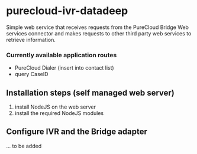 # purecloud-ivr-datadeep
Simple web service that receives requests from the PureCloud Bridge Web services connector and makes requests to other
third party web services to retrieve information.

### Currently available application routes
- PureCloud Dialer (insert into contact list)
- query CaseID


## Installation steps (self managed web server)
1. install NodeJS on the web server
2. install the required NodeJS modules

## Configure IVR and the Bridge adapter

... to be added
